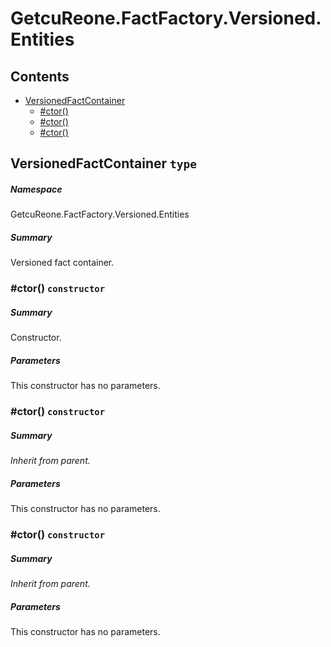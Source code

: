 <a name='assembly'></a>
# GetcuReone.FactFactory.Versioned.Entities

## Contents

- [VersionedFactContainer](#T-GetcuReone-FactFactory-Versioned-Entities-VersionedFactContainer 'GetcuReone.FactFactory.Versioned.Entities.VersionedFactContainer')
  - [#ctor()](#M-GetcuReone-FactFactory-Versioned-Entities-VersionedFactContainer-#ctor 'GetcuReone.FactFactory.Versioned.Entities.VersionedFactContainer.#ctor')
  - [#ctor()](#M-GetcuReone-FactFactory-Versioned-Entities-VersionedFactContainer-#ctor-System-Collections-Generic-IEnumerable{GetcuReone-FactFactory-Interfaces-IFact}- 'GetcuReone.FactFactory.Versioned.Entities.VersionedFactContainer.#ctor(System.Collections.Generic.IEnumerable{GetcuReone.FactFactory.Interfaces.IFact})')
  - [#ctor()](#M-GetcuReone-FactFactory-Versioned-Entities-VersionedFactContainer-#ctor-System-Collections-Generic-IEnumerable{GetcuReone-FactFactory-Interfaces-IFact},System-Boolean- 'GetcuReone.FactFactory.Versioned.Entities.VersionedFactContainer.#ctor(System.Collections.Generic.IEnumerable{GetcuReone.FactFactory.Interfaces.IFact},System.Boolean)')

<a name='T-GetcuReone-FactFactory-Versioned-Entities-VersionedFactContainer'></a>
## VersionedFactContainer `type`

##### Namespace

GetcuReone.FactFactory.Versioned.Entities

##### Summary

Versioned fact container.

<a name='M-GetcuReone-FactFactory-Versioned-Entities-VersionedFactContainer-#ctor'></a>
### #ctor() `constructor`

##### Summary

Constructor.

##### Parameters

This constructor has no parameters.

<a name='M-GetcuReone-FactFactory-Versioned-Entities-VersionedFactContainer-#ctor-System-Collections-Generic-IEnumerable{GetcuReone-FactFactory-Interfaces-IFact}-'></a>
### #ctor() `constructor`

##### Summary

*Inherit from parent.*

##### Parameters

This constructor has no parameters.

<a name='M-GetcuReone-FactFactory-Versioned-Entities-VersionedFactContainer-#ctor-System-Collections-Generic-IEnumerable{GetcuReone-FactFactory-Interfaces-IFact},System-Boolean-'></a>
### #ctor() `constructor`

##### Summary

*Inherit from parent.*

##### Parameters

This constructor has no parameters.
